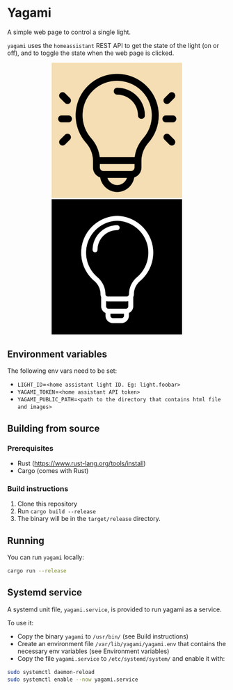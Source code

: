 # Yagami

A simple web page to control a single light.

`yagami` uses the `homeassistant` REST API to get the state of the light (on or off), and to toggle the state when the web page is clicked.

<div align="center">
  <img src="images/on.png" alt="Screenshot of the interface when the light is on" width="300"/>
  <img src="images/off.png" alt="Screenshot of the interface when the light is off" width="300"/>
</div>

## Environment variables

The following env vars need to be set:

- `LIGHT_ID`=`<home assistant light ID. Eg: light.foobar>`
- `YAGAMI_TOKEN`=`<home assistant API token>`
- `YAGAMI_PUBLIC_PATH`=`<path to the directory that contains html file and images>`

## Building from source

### Prerequisites

- Rust (https://www.rust-lang.org/tools/install)
- Cargo (comes with Rust)

### Build instructions

1. Clone this repository
2. Run `cargo build --release`
3. The binary will be in the `target/release` directory.

## Running

You can run `yagami` locally:

```bash
cargo run --release
```

## Systemd service

A systemd unit file, `yagami.service`, is provided to run yagami as a service.

To use it:

- Copy the binary `yagami` to `/usr/bin/` (see Build instructions)
- Create an environment file `/var/lib/yagami/yagami.env` that contains the necessary env variables (see Environment variables)
- Copy the file `yagami.service` to `/etc/systemd/system/` and enable it with:

```bash
sudo systemctl daemon-reload
sudo systemctl enable --now yagami.service
```
